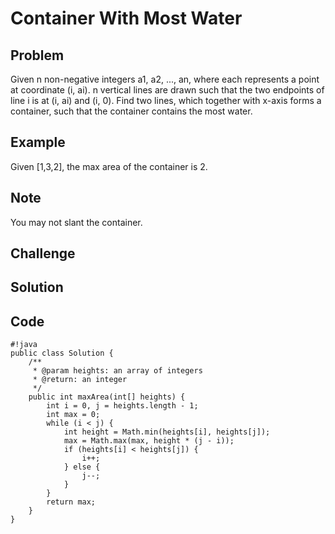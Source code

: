 Container With Most Water
===


Problem
-------

Given n non-negative integers a1, a2, ..., an, where each represents a point at coordinate (i, ai). n vertical lines are drawn such that the two endpoints of line i is at (i, ai) and (i, 0). Find two lines, which together with x-axis forms a container, such that the container contains the most water.

Example
-------

Given [1,3,2], the max area of the container is 2.

Note
---------

You may not slant the container.

Challenge
---------

Solution
--------

Code
----

    #!java
    public class Solution {
        /**
         * @param heights: an array of integers
         * @return: an integer
         */
        public int maxArea(int[] heights) {
            int i = 0, j = heights.length - 1;
            int max = 0;
            while (i < j) {
                int height = Math.min(heights[i], heights[j]);
                max = Math.max(max, height * (j - i));
                if (heights[i] < heights[j]) {
                    i++;
                } else {
                    j--;
                }
            }
            return max;
        }
    }